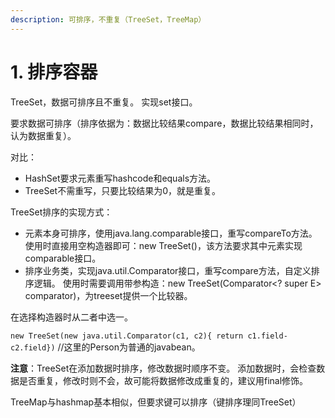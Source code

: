 ```yaml
---
description: 可排序，不重复（TreeSet，TreeMap）
---
```


# 1. 排序容器

TreeSet，数据可排序且不重复。 实现set接口。

要求数据可排序（排序依据为：数据比较结果compare，数据比较结果相同时，认为数据重复）。

 对比：

* HashSet要求元素重写hashcode和equals方法。
* TreeSet不需重写，只要比较结果为0，就是重复。

 TreeSet排序的实现方式： 

* 元素本身可排序，使用java.lang.comparable接口，重写compareTo方法。使用时直接用空构造器即可：new TreeSet\(\)，该方法要求其中元素实现comparable接口。
* 排序业务类，实现java.util.Comparator接口，重写compare方法，自定义排序逻辑。 使用时需要调用带参构造：new TreeSet\(Comparator&lt;? super E&gt; comparator\)，为treeset提供一个比较器。

 在选择构造器时从二者中选一。 

`new TreeSet(new java.util.Comparator(c1, c2){ return c1.field-c2.field})` //这里的Person为普通的javabean。

**注意**：TreeSet在添加数据时排序，修改数据时顺序不变。 添加数据时，会检查数据是否重复，修改时则不会，故可能将数据修改成重复的，建议用final修饰。

TreeMap与hashmap基本相似，但要求键可以排序（键排序理同TreeSet）

